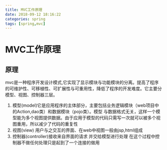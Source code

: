 ```yaml
---
title: MVC工作原理
date: 2018-09-12 18:16:22
categories: spring
tags: [spring,mvc]
---
```


# MVC工作原理

## 原理
mvc是一种程序开发设计模式,它实现了显示模块与功能模块的分离。提高了程序的可维护性、可移植性、可扩展性与可重用性，降低了程序的开发难度。它主要分模型、视图、控制器三层。 
1. 模型(model)它是应用程序的主体部分，主要包括业务逻辑模块（web项目中的Action,dao类）和数据模块（pojo类）。模型 与数据格式无关，这样一个模型能为多个视图提供数据。由于应用于模型的代码只需写一次就可以被多个视图重用，所以减少了代码的重复性 
2. 视图(view) 用户与之交互的界面、在web中视图一般由jsp,html组成 
3. 控制器(controller)接收来自界面的请求 并交给模型进行处理 在这个过程中控制器不做任何处理只是起到了一个连接的做用

 



